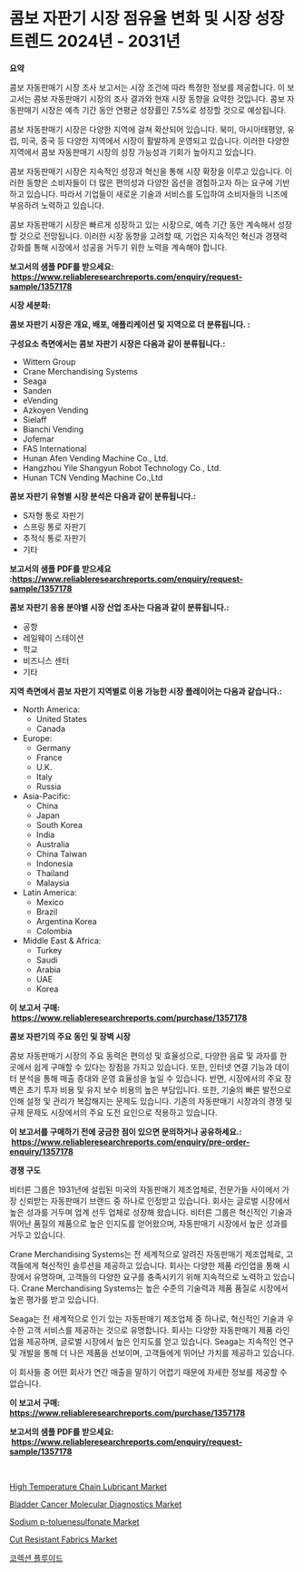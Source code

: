 <p><h1>콤보 자판기 시장 점유율 변화 및 시장 성장 트렌드 2024년 - 2031년</h1></p><p><strong>요약</strong></p>
<p><p>콤보 자동판매기 시장 조사 보고서는 시장 조건에 따라 특정한 정보를 제공합니다. 이 보고서는 콤보 자동판매기 시장의 조사 결과와 현재 시장 동향을 요약한 것입니다. 콤보 자동판매기 시장은 예측 기간 동안 연평균 성장률인 7.5%로 성장할 것으로 예상됩니다.</p><p>콤보 자동판매기 시장은 다양한 지역에 걸쳐 확산되어 있습니다. 북미, 아시아태평양, 유럽, 미국, 중국 등 다양한 지역에서 시장이 활발하게 운영되고 있습니다. 이러한 다양한 지역에서 콤보 자동판매기 시장의 성장 가능성과 기회가 높아지고 있습니다.</p><p>콤보 자동판매기 시장은 지속적인 성장과 혁신을 통해 시장 확장을 이루고 있습니다. 이러한 동향은 소비자들이 더 많은 편의성과 다양한 옵션을 경험하고자 하는 요구에 기반하고 있습니다. 따라서 기업들이 새로운 기술과 서비스를 도입하여 소비자들의 니즈에 부응하려 노력하고 있습니다.</p><p>콤보 자동판매기 시장은 빠르게 성장하고 있는 시장으로, 예측 기간 동안 계속해서 성장할 것으로 전망됩니다. 이러한 시장 동향을 고려할 때, 기업은 지속적인 혁신과 경쟁력 강화를 통해 시장에서 성공을 거두기 위한 노력을 계속해야 합니다.</p></p>
<p><strong>보고서의 샘플 PDF를 받으세요: &nbsp;<a href="https://www.reliableresearchreports.com/enquiry/request-sample/1357178">https://www.reliableresearchreports.com/enquiry/request-sample/1357178</a></strong></p>
<p><strong>시장 세분화:</strong></p>
<p><strong> 콤보 자판기 시장은 개요, 배포, 애플리케이션 및 지역으로 더 분류됩니다. :</strong></p>
<p><strong>구성요소 측면에서는 콤보 자판기 시장은 다음과 같이 분류됩니다.:</strong></p>
<p><ul><li>Wittern Group</li><li>Crane Merchandising Systems</li><li>Seaga</li><li>Sanden</li><li>eVending</li><li>Azkoyen Vending</li><li>Sielaff</li><li>Bianchi Vending</li><li>Jofemar</li><li>FAS International</li><li>Hunan Afen Vending Machine Co., Ltd.</li><li>Hangzhou Yile Shangyun Robot Technology Co., Ltd.</li><li>Hunan TCN Vending Machine Co.,Ltd</li></ul></p>
<p><strong> 콤보 자판기 유형별 시장 분석은 다음과 같이 분류됩니다.:</strong></p>
<p><ul><li>S자형 통로 자판기</li><li>스프링 통로 자판기</li><li>추적식 통로 자판기</li><li>기타</li></ul></p>
<p><strong>보고서의 샘플 PDF를 받으세요 :<a href="https://www.reliableresearchreports.com/enquiry/request-sample/1357178">https://www.reliableresearchreports.com/enquiry/request-sample/1357178</a></strong></p>
<p><strong> 콤보 자판기 응용 분야별 시장 산업 조사는 다음과 같이 분류됩니다.:</strong></p>
<p><ul><li>공항</li><li>레일웨이 스테이션</li><li>학교</li><li>비즈니스 센터</li><li>기타</li></ul></p>
<p><strong>지역 측면에서 콤보 자판기 지역별로 이용 가능한 시장 플레이어는 다음과 같습니다.:</strong></p>
<p><ul>
    <li>
        North America:
        <ul>
            <li>United States</li>
            <li>Canada</li>
        </ul>
    </li>
    <li>
        Europe:
        <ul>
            <li>Germany</li>
            <li>France</li>
            <li>U.K.</li>
            <li>Italy</li>
            <li>Russia</li>
        </ul>
    </li>
    <li>
        Asia-Pacific:
        <ul>
            <li>China</li>
            <li>Japan</li>
            <li>South Korea</li>
            <li>India</li>
            <li>Australia</li>
            <li>China Taiwan</li>
            <li>Indonesia</li>
            <li>Thailand</li>
            <li>Malaysia</li>
        </ul>
    </li>
    <li>
        Latin America:
        <ul>
            <li>Mexico</li>
            <li>Brazil</li>
            <li>Argentina Korea</li>
            <li>Colombia</li>
        </ul>
    </li>
    <li>
        Middle East & Africa:
        <ul>
            <li>Turkey</li>
            <li>Saudi</li>
            <li>Arabia</li>
            <li>UAE</li>
            <li>Korea</li>
        </ul>
    </li>
    </ul></p>
<p><strong>이 보고서 구매: &nbsp;<a href="https://www.reliableresearchreports.com/purchase/1357178">https://www.reliableresearchreports.com/purchase/1357178</a></strong></p>
<p><strong>콤보 자판기의 주요 동인 및 장벽 시장</strong></p>
<p><p>콤보 자동판매기 시장의 주요 동력은 편의성 및 효율성으로, 다양한 음료 및 과자를 한 곳에서 쉽게 구매할 수 있다는 장점을 가지고 있습니다. 또한, 인터넷 연결 기능과 데이터 분석을 통해 매출 증대와 운영 효율성을 높일 수 있습니다. 반면, 시장에서의 주요 장벽은 초기 투자 비용 및 유지 보수 비용의 높은 부담입니다. 또한, 기술의 빠른 발전으로 인해 설정 및 관리가 복잡해지는 문제도 있습니다. 기존의 자동판매기 시장과의 경쟁 및 규제 문제도 시장에서의 주요 도전 요인으로 작용하고 있습니다.</p></p>
<p><strong>이 보고서를 구매하기 전에 궁금한 점이 있으면 문의하거나 공유하세요.: &nbsp;<a href="https://www.reliableresearchreports.com/enquiry/pre-order-enquiry/1357178">https://www.reliableresearchreports.com/enquiry/pre-order-enquiry/1357178</a></strong></p>
<p><strong>경쟁 구도</strong></p>
<p><p>비터른 그룹은 1931년에 설립된 미국의 자동판매기 제조업체로, 전문가들 사이에서 가장 신뢰받는 자동판매기 브랜드 중 하나로 인정받고 있습니다. 회사는 글로벌 시장에서 높은 성과를 거두며 업계 선두 업체로 성장해 왔습니다. 비터른 그룹은 혁신적인 기술과 뛰어난 품질의 제품으로 높은 인지도를 얻어왔으며, 자동판매기 시장에서 높은 성과를 거두고 있습니다.</p><p>Crane Merchandising Systems는 전 세계적으로 알려진 자동판매기 제조업체로, 고객들에게 혁신적인 솔루션을 제공하고 있습니다. 회사는 다양한 제품 라인업을 통해 시장에서 유명하며, 고객들의 다양한 요구를 충족시키기 위해 지속적으로 노력하고 있습니다. Crane Merchandising Systems는 높은 수준의 기술력과 제품 품질로 시장에서 높은 평가를 받고 있습니다.</p><p>Seaga는 전 세계적으로 인기 있는 자동판매기 제조업체 중 하나로, 혁신적인 기술과 우수한 고객 서비스를 제공하는 것으로 유명합니다. 회사는 다양한 자동판매기 제품 라인업을 제공하며, 글로벌 시장에서 높은 인지도를 얻고 있습니다. Seaga는 지속적인 연구 및 개발을 통해 더 나은 제품을 선보이며, 고객들에게 뛰어난 가치를 제공하고 있습니다. </p><p>이 회사들 중 어떤 회사가 연간 매출을 말하기 어렵기 때문에 자세한 정보를 제공할 수 없습니다.</p></p>
<p><strong>이 보고서 구매: &nbsp; <a href="https://www.reliableresearchreports.com/purchase/1357178">https://www.reliableresearchreports.com/purchase/1357178</a></strong></p>
<p><strong>보고서의 샘플 PDF를 받으세요: &nbsp;<a href="https://www.reliableresearchreports.com/enquiry/request-sample/1357178">https://www.reliableresearchreports.com/enquiry/request-sample/1357178</a></strong><strong></strong></p>
<p>&nbsp;</p>
<p><p><a href="https://github.com/irfadac/Market-Research-Report-List-2/blob/main/high-temperature-chain-lubricant-market.md">High Temperature Chain Lubricant Market</a></p><p><a href="https://flame-sidecar-702.notion.site/Bladder-Cancer-Molecular-Diagnostics-Market-Size-Market-Trends-and-Growth-Outlook-forecasted-for-p-b5ebde1a9b8047d0869c327dd905b995">Bladder Cancer Molecular Diagnostics Market</a></p><p><a href="https://issuu.com/reportprime-2/docs/sodium-p-toluenesulfonate-market-size-2030.pptx">Sodium p-toluenesulfonate Market</a></p><p><a href="https://github.com/ashepherd82/Market-Research-Report-List-3/blob/main/cut-resistant-fabrics-market.md">Cut Resistant Fabrics Market</a></p><p><a href="https://github.com/lkwggful07722/Market-Research-Report-List-1/blob/main/7849388193608.md">코렉션 플루이드</a></p></p>